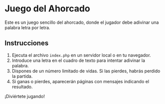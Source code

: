 # Juego del Ahorcado

Este es un juego sencillo del ahorcado, donde el jugador debe adivinar una palabra letra por letra.

## Instrucciones
1. Ejecuta el archivo `index.php` en un servidor local o en tu navegador.
2. Introduce una letra en el cuadro de texto para intentar adivinar la palabra.
3. Dispones de un número limitado de vidas. Si las pierdes, habrás perdido la partida.
4. Si ganas o pierdes, aparecerán páginas con mensajes indicando el resultado.

¡Diviértete jugando!
